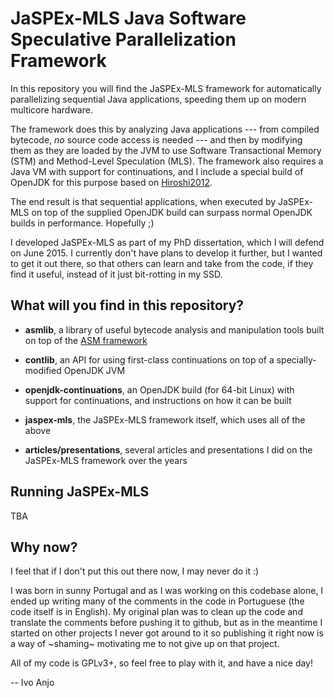 # JaSPEx-MLS Java Software Speculative Parallelization Framework

In this repository you will find the JaSPEx-MLS framework for automatically parallelizing sequential Java applications, speeding them up on modern multicore hardware.

The framework does this by analyzing Java applications --- from compiled bytecode, *no* source code access is needed --- and then by modifying them as they are loaded by the JVM to use Software Transactional Memory (STM) and Method-Level Speculation (MLS). The framework also requires a Java VM with support for continuations, and I include a special build of OpenJDK for this purpose based on [Hiroshi2012](http://hiroshiyamauchi.blogspot.pt/2012/10/the-jvm-continuation-contribution.html).

The end result is that sequential applications, when executed by JaSPEx-MLS on top of the supplied OpenJDK build can surpass normal OpenJDK builds in performance. Hopefully ;)

I developed JaSPEx-MLS as part of my PhD dissertation, which I will defend on June 2015. I currently don't have plans to develop it further, but I wanted to get it out there, so that others can learn and take from the code, if they find it useful, instead of it just bit-rotting in my SSD.

## What will you find in this repository?

* **asmlib**, a library of useful bytecode analysis and manipulation tools built on top of the [ASM framework](http://asm.ow2.org/)

* **contlib**, an API for using first-class continuations on top of a specially-modified OpenJDK JVM

* **openjdk-continuations**, an OpenJDK build (for 64-bit Linux) with support for continuations, and instructions on how it can be built

* **jaspex-mls**, the JaSPEx-MLS framework itself, which uses all of the above

* **articles/presentations**, several articles and presentations I did on the JaSPEx-MLS framework over the years

## Running JaSPEx-MLS

TBA

## Why now?

I feel that if I don't put this out there now, I may never do it :)

I was born in sunny Portugal and as I was working on this codebase alone, I ended up writing many of the comments in the code in Portuguese (the code itself is in English). My original plan was to clean up the code and translate the comments before pushing it to github, but as in the meantime I started on other projects I never got around to it so publishing it right now is a way of ~shaming~ motivating me to not give up on that project.

All of my code is GPLv3+, so feel free to play with it, and have a nice day!

-- Ivo Anjo
